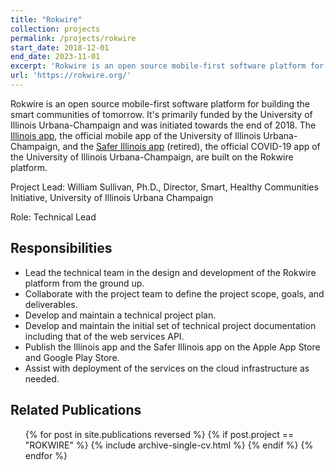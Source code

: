 ```yaml
---
title: "Rokwire"
collection: projects
permalink: /projects/rokwire
start_date: 2018-12-01
end_date: 2023-11-01
excerpt: 'Rokwire is an open source mobile-first software platform for building the smart communities of tomorrow.'
url: 'https://rokwire.org/'
---
```


Rokwire is an open source mobile-first software platform for building the smart communities of tomorrow. It's primarily
funded by the University of Illinois Urbana-Champaign and was initiated towards the end of 2018. 
The [Illinois app](https://app.illinois.edu/), the official mobile app of the University of Illinois Urbana-Champaign, and the [Safer Illinois app](https://safer.illinois.edu/) (retired), 
the official COVID-19 app of the University of Illinois Urbana-Champaign, are built on the Rokwire platform.

Project Lead: William Sullivan, Ph.D., Director, Smart, Healthy Communities Initiative, University of Illinois
Urbana Champaign

Role: Technical Lead

## Responsibilities

- Lead the technical team in the design and development of the Rokwire platform from the ground up.
- Collaborate with the project team to define the project scope, goals, and deliverables.
- Develop and maintain a technical project plan.
- Develop and maintain the initial set of technical project documentation including that of the web services API.
- Publish the Illinois app and the Safer Illinois app on the Apple App Store and Google Play Store.
- Assist with deployment of the services on the cloud infrastructure as needed.


## Related Publications

  <ul>{% for post in site.publications reversed %}
    {% if post.project == "ROKWIRE" %}
        {% include archive-single-cv.html %}
    {% endif %}
  {% endfor %}</ul>
